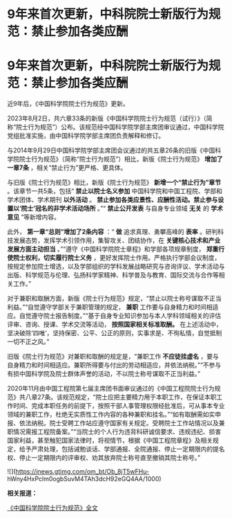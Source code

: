 # 9年来首次更新，中科院院士新版行为规范：禁止参加各类应酬

# 9年来首次更新，中科院院士新版行为规范：禁止参加各类应酬

近9年后，《中国科学院院士行为规范》更新。

2023年8月2日，共六章33条的新版《中国科学院院士行为规范（试行）》（简称“院士行为规范”）公布。该规范经中国科学院学部主席团审议通过，中国科学院党组批准实施，由中国科学院学部主席团负责解释和修订。

与2014年9月29日中国科学院学部主席团会议通过的共五章26条的旧版《中国科学院院士行为规范》（简称“院士行为规范”）相比，新版《院士行为规范》
**增加了一章7条** ，相关“禁止行为”更严格、更具体。

与旧版《院士行为规范》相比，新版《院士行为规范》 **新增一个“禁止行为”章节** 。该章节一共5条，包括“ **禁止以院士名义参加**
中国科学院和中国工程院、学部和学术团体、学术期刊 **以外活动** 。 **禁止参加各类应景性、应酬性活动。禁止参与设置以‘院士’冠名的非学术活动场所**
。”“ **禁止公开发表** 与自身专业领域 **无关** 的 **学术意见** ”等新增内容。

此外， **第一章“总则”增加了2条内容** ：“ **做** 追求真理、勇攀高峰的 **表率**
。研判科技发展态势，发挥学术引领作用，集智攻关、团结协作，在 **关键核心技术和产业发展方面主动担当**
。”“遵守《中国科学院院士章程》和学部各项规章制度， **郑重行使院士权利，切实履行院士义务**
，更好发挥院士作用。严格执行学部会议制度，按规定参加院士增选，以及学部组织的学科发展战略研究与咨询评议、学术活动与出版、科学规范与伦理、弘扬科学家精神、科学普及与教育、国际交流与合作等相关工作。”

对于兼职和取酬方面，新版《院士行为规范》规定，“禁止以院士称号谋取不正当利益。”“自觉遵守学部关于兼职管理的规定， **兼职**
工作要与自身精力和时间相适应。自觉遵守院士报告制度。”“基于自身专业知识参加与本人学科领域相关的评估评审、咨询、授课、学术交流等活动，
**按照国家相关标准取酬。** 在上述活动中，坚决破除‘四唯’，坚持保密、公平、公正的原则，实事求是、不徇私情，自觉抵制一切不正之风。”

旧版《院士行为规范》对兼职和取酬的规定是，“兼职工作 **不应徒挂虚名**
，要与自身精力和时间相适应。兼职所得要与付出的劳动相适应，并依法纳税。”“不参与有损中国科学院及院士群体声誉的活动，不以院士称号谋取不正当利益。”

2020年11月由中国工程院第七届主席团书面审议通过的《中国工程院院士行为规范》共八章27条。该规范规定，“院士应把主要精力用于本职工作，在保证本职工作时间、完成本职任务的前提下，按照干部人事管理权限经批准后，可从事本专业领域的兼职工作，杜绝无实质性工作内容的各种兼职和挂名。”“如有取酬需如实申报、依法纳税。院士受聘工作站应遵守国家有关规定。受聘院士工作站情况以及兼职情况需报工程院备案。”“当院士的个人行为违背科研诚信要求、违规违纪、损害国家利益，甚至触犯国家法律时，将视情节，根据《中国工程院章程》及相关规定，给予严肃处理，包括诫勉谈话、学部通报、全院通报、停止一定期限内的提名权、停止一定期限内的评审权、劝其放弃院士称号直至撤销其院士称号。”

![](https://inews.gtimg.com/om_bt/Ob_8jT5wFHu-
hWny4HxPclm0ogbSuvM4TAh3dcH92eGQ4AA/1000)

**相关报道：**

[《中国科学院院士行为规范》全文](https://new.qq.com/rain/a/20230905A02QLC00)

